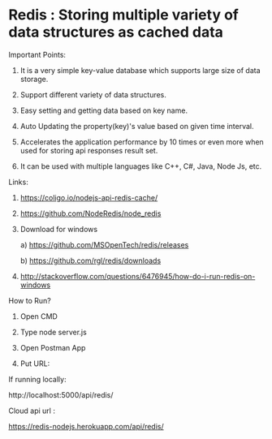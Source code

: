# Redis : Storing multiple variety of data structures as cached data

Important Points:

1) It is a very simple key-value database which supports large size of data storage.

2) Support different variety of data structures.

3) Easy setting and getting data based on key name.

4) Auto Updating the property(key)'s value based on given time interval.

5) Accelerates the application performance by 10 times or even more when used for storing api responses result set.

6) It can be used with multiple languages like C++, C#, Java, Node Js, etc.

Links:

1) https://coligo.io/nodejs-api-redis-cache/

2) https://github.com/NodeRedis/node_redis

3) Download for windows

    a) https://github.com/MSOpenTech/redis/releases
    
    b) https://github.com/rgl/redis/downloads
    
4) http://stackoverflow.com/questions/6476945/how-do-i-run-redis-on-windows

How to Run?

1) Open CMD

2) Type node server.js

3) Open Postman App

4) Put URL:

If running locally:

http://localhost:5000/api/redis/<tablename>

Cloud api url :

https://redis-nodejs.herokuapp.com/api/redis/<tablename>
